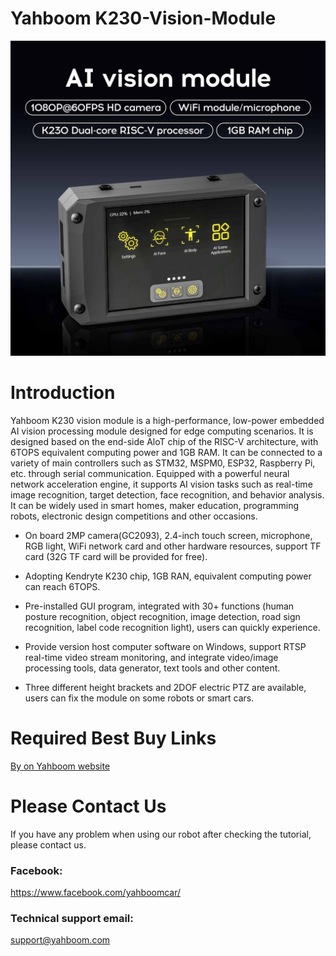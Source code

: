 # Yahboom K230-Vision-Module
![](https://github.com/YahboomTechnology/K230-Vision-Module/blob/main/K230-module.jpg)
# Introduction
Yahboom K230 vision module is a high-performance, low-power embedded AI vision processing module designed for edge computing scenarios. It is designed based on the end-side AloT chip of the RISC-V architecture, with 6TOPS equivalent computing power and 1GB RAM. It can be connected to a variety of main controllers such as STM32, MSPM0, ESP32, Raspberry Pi, etc. through serial communication. Equipped with a powerful neural network acceleration engine, it supports AI vision tasks such as real-time image recognition, target detection, face recognition, and behavior analysis. It can be widely used in smart homes, maker education, programming robots, electronic design competitions and other occasions.

* On board 2MP camera(GC2093), 2.4-inch touch screen, microphone, RGB light, WiFi network card and other hardware resources, support TF card (32G TF card will be provided for free).

*  Adopting Kendryte K230 chip, 1GB RAN, equivalent computing power can reach 6TOPS.
  
*  Pre-installed GUI program, integrated with 30+ functions (human posture recognition, object recognition, image detection, road sign recognition, label code recognition light), users can quickly experience.
  
*  Provide version host computer software on Windows, support RTSP real-time video stream monitoring, and integrate video/image processing tools, data generator, text tools and other content.
  
*  Three different height brackets and 2DOF electric PTZ are available, users can fix the module on some robots or smart cars.

# Required Best Buy Links
[By on Yahboom website](https://category.yahboom.net/products/yahboom-k230-vision-module)

# Please Contact Us
If you have any problem when using our robot after checking the tutorial, please contact us.

### Facebook: 
https://www.facebook.com/yahboomcar/ 

### Technical support email: 
support@yahboom.com

